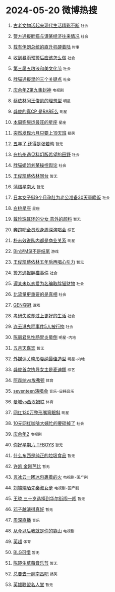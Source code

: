 # 2024-05-20 微博热搜 
1. [古老文物活起来现代生活精彩不断](https://m.weibo.cn/search?containerid=100103type%3D1%26t%3D10%26q%3D%23%E5%8F%A4%E8%80%81%E6%96%87%E7%89%A9%E6%B4%BB%E8%B5%B7%E6%9D%A5%E7%8E%B0%E4%BB%A3%E7%94%9F%E6%B4%BB%E7%B2%BE%E5%BD%A9%E4%B8%8D%E6%96%AD%23&stream_entry_id=51&isnewpage=1&extparam=seat%3D1%26dgr%3D0%26filter_type%3Drealtimehot%26stream_entry_id%3D51%26c_type%3D51%26pos%3D0%26cate%3D10103%26q%3D%2523%25E5%258F%25A4%25E8%2580%2581%25E6%2596%2587%25E7%2589%25A9%25E6%25B4%25BB%25E8%25B5%25B7%25E6%259D%25A5%25E7%258E%25B0%25E4%25BB%25A3%25E7%2594%259F%25E6%25B4%25BB%25E7%25B2%25BE%25E5%25BD%25A9%25E4%25B8%258D%25E6%2596%25AD%2523%26display_time%3D1716134667%26pre_seqid%3D171613466750004272201) `社会` 

2. [警方通报胖猫与谭某经济往来情况](https://m.weibo.cn/search?containerid=100103type%3D1%26t%3D10%26q%3D%23%E8%AD%A6%E6%96%B9%E9%80%9A%E6%8A%A5%E8%83%96%E7%8C%AB%E4%B8%8E%E8%B0%AD%E6%9F%90%E7%BB%8F%E6%B5%8E%E5%BE%80%E6%9D%A5%E6%83%85%E5%86%B5%23&stream_entry_id=31&isnewpage=1&extparam=seat%3D1%26dgr%3D0%26stream_entry_id%3D31%26flag%3D4%26realpos%3D1%26filter_type%3Drealtimehot%26lcate%3D5001%26c_type%3D31%26cate%3D5001%26band_rank%3D1%26pos%3D0%26q%3D%2523%25E8%25AD%25A6%25E6%2596%25B9%25E9%2580%259A%25E6%258A%25A5%25E8%2583%2596%25E7%258C%25AB%25E4%25B8%258E%25E8%25B0%25AD%25E6%259F%2590%25E7%25BB%258F%25E6%25B5%258E%25E5%25BE%2580%25E6%259D%25A5%25E6%2583%2585%25E5%2586%25B5%2523%26display_time%3D1716134667%26pre_seqid%3D171613466750004272201) `社会` 

3. [载有伊朗总统的直升机硬着陆](https://m.weibo.cn/search?containerid=100103type%3D1%26t%3D10%26q%3D%23%E8%BD%BD%E6%9C%89%E4%BC%8A%E6%9C%97%E6%80%BB%E7%BB%9F%E7%9A%84%E7%9B%B4%E5%8D%87%E6%9C%BA%E7%A1%AC%E7%9D%80%E9%99%86%23&stream_entry_id=31&isnewpage=1&extparam=seat%3D1%26dgr%3D0%26stream_entry_id%3D31%26flag%3D2%26realpos%3D2%26filter_type%3Drealtimehot%26lcate%3D5001%26c_type%3D31%26cate%3D5001%26band_rank%3D2%26pos%3D1%26q%3D%2523%25E8%25BD%25BD%25E6%259C%2589%25E4%25BC%258A%25E6%259C%2597%25E6%2580%25BB%25E7%25BB%259F%25E7%259A%2584%25E7%259B%25B4%25E5%258D%2587%25E6%259C%25BA%25E7%25A1%25AC%25E7%259D%2580%25E9%2599%2586%2523%26display_time%3D1716134667%26pre_seqid%3D171613466750004272201) `时事` 

4. [收到暴雨预警后应该怎么做](https://m.weibo.cn/search?containerid=100103type%3D1%26t%3D10%26q%3D%23%E6%94%B6%E5%88%B0%E6%9A%B4%E9%9B%A8%E9%A2%84%E8%AD%A6%E5%90%8E%E5%BA%94%E8%AF%A5%E6%80%8E%E4%B9%88%E5%81%9A%23&stream_entry_id=31&isnewpage=1&extparam=seat%3D1%26dgr%3D0%26stream_entry_id%3D31%26flag%3D0%26realpos%3D3%26filter_type%3Drealtimehot%26lcate%3D5001%26c_type%3D31%26cate%3D5001%26band_rank%3D3%26pos%3D2%26q%3D%2523%25E6%2594%25B6%25E5%2588%25B0%25E6%259A%25B4%25E9%259B%25A8%25E9%25A2%2584%25E8%25AD%25A6%25E5%2590%258E%25E5%25BA%2594%25E8%25AF%25A5%25E6%2580%258E%25E4%25B9%2588%25E5%2581%259A%2523%26display_time%3D1716134667%26pre_seqid%3D171613466750004272201) `社会` 

5. [第三届五粮液和美文化节](https://m.weibo.cn/search?containerid=100103type%3D1%26t%3D10%26q%3D%23%E7%AC%AC%E4%B8%89%E5%B1%8A%E4%BA%94%E7%B2%AE%E6%B6%B2%E5%92%8C%E7%BE%8E%E6%96%87%E5%8C%96%E8%8A%82%23&stream_entry_id=31&isnewpage=1&extparam=seat%3D1%26dgr%3D0%26adid%3D236950%26stream_entry_id%3D31%26is_ad_pos%3D1%26topic_ad%3D1%26filter_type%3Drealtimehot%26lcate%3D5001%26c_type%3D31%26cate%3D5001%26band_rank%3D4%26pos%3D3%26q%3D%2523%25E7%25AC%25AC%25E4%25B8%2589%25E5%25B1%258A%25E4%25BA%2594%25E7%25B2%25AE%25E6%25B6%25B2%25E5%2592%258C%25E7%25BE%258E%25E6%2596%2587%25E5%258C%2596%25E8%258A%2582%2523%26display_time%3D1716134667%26pre_seqid%3D171613466750004272201) `社会` 

6. [胖猫通报里的三个关键点](https://m.weibo.cn/search?containerid=100103type%3D1%26t%3D10%26q%3D%23%E8%83%96%E7%8C%AB%E9%80%9A%E6%8A%A5%E9%87%8C%E7%9A%84%E4%B8%89%E4%B8%AA%E5%85%B3%E9%94%AE%E7%82%B9%23&stream_entry_id=31&isnewpage=1&extparam=seat%3D1%26dgr%3D0%26stream_entry_id%3D31%26flag%3D2%26realpos%3D4%26filter_type%3Drealtimehot%26lcate%3D5001%26c_type%3D31%26cate%3D5001%26band_rank%3D4%26pos%3D4%26q%3D%2523%25E8%2583%2596%25E7%258C%25AB%25E9%2580%259A%25E6%258A%25A5%25E9%2587%258C%25E7%259A%2584%25E4%25B8%2589%25E4%25B8%25AA%25E5%2585%25B3%25E9%2594%25AE%25E7%2582%25B9%2523%26display_time%3D1716134667%26pre_seqid%3D171613466750004272201) `社会` 

7. [庆余年2第九集封神](https://m.weibo.cn/search?containerid=100103type%3D1%26t%3D10%26q%3D%23%E5%BA%86%E4%BD%99%E5%B9%B42%E7%AC%AC%E4%B9%9D%E9%9B%86%E5%B0%81%E7%A5%9E%23&stream_entry_id=31&isnewpage=1&extparam=seat%3D1%26dgr%3D0%26stream_entry_id%3D31%26flag%3D1%26realpos%3D5%26filter_type%3Drealtimehot%26lcate%3D5001%26c_type%3D31%26cate%3D5001%26band_rank%3D5%26pos%3D5%26q%3D%2523%25E5%25BA%2586%25E4%25BD%2599%25E5%25B9%25B42%25E7%25AC%25AC%25E4%25B9%259D%25E9%259B%2586%25E5%25B0%2581%25E7%25A5%259E%2523%26display_time%3D1716134667%26pre_seqid%3D171613466750004272201) `电视剧` 

8. [蔡依林问王俊凯的理想型](https://m.weibo.cn/search?containerid=100103type%3D1%26t%3D10%26q%3D%23%E8%94%A1%E4%BE%9D%E6%9E%97%E9%97%AE%E7%8E%8B%E4%BF%8A%E5%87%AF%E7%9A%84%E7%90%86%E6%83%B3%E5%9E%8B%23&stream_entry_id=31&isnewpage=1&extparam=seat%3D1%26dgr%3D0%26stream_entry_id%3D31%26flag%3D1%26realpos%3D6%26filter_type%3Drealtimehot%26lcate%3D5001%26c_type%3D31%26cate%3D5001%26band_rank%3D6%26pos%3D6%26q%3D%2523%25E8%2594%25A1%25E4%25BE%259D%25E6%259E%2597%25E9%2597%25AE%25E7%258E%258B%25E4%25BF%258A%25E5%2587%25AF%25E7%259A%2584%25E7%2590%2586%25E6%2583%25B3%25E5%259E%258B%2523%26display_time%3D1716134667%26pre_seqid%3D171613466750004272201) `明星` 

9. [龚俊的真CP 是RARE么](https://m.weibo.cn/search?containerid=100103type%3D1%26t%3D10%26q%3D%23%E9%BE%9A%E4%BF%8A%E7%9A%84%E7%9C%9FCP+%E6%98%AFRARE%E4%B9%88%23&stream_entry_id=31&isnewpage=1&extparam=seat%3D1%26dgr%3D0%26adid%3D236576%26stream_entry_id%3D31%26is_ad_pos%3D1%26topic_ad%3D1%26filter_type%3Drealtimehot%26lcate%3D5001%26c_type%3D31%26cate%3D5001%26band_rank%3D7%26pos%3D7%26q%3D%2523%25E9%25BE%259A%25E4%25BF%258A%25E7%259A%2584%25E7%259C%259FCP%2520%25E6%2598%25AFRARE%25E4%25B9%2588%2523%26display_time%3D1716134667%26pre_seqid%3D171613466750004272201) `明星` 

10. [本周狗屎运最旺的星座](https://m.weibo.cn/search?containerid=100103type%3D1%26t%3D10%26q%3D%E6%9C%AC%E5%91%A8%E7%8B%97%E5%B1%8E%E8%BF%90%E6%9C%80%E6%97%BA%E7%9A%84%E6%98%9F%E5%BA%A7&stream_entry_id=31&isnewpage=1&extparam=seat%3D1%26dgr%3D0%26stream_entry_id%3D31%26flag%3D1%26realpos%3D7%26filter_type%3Drealtimehot%26lcate%3D5001%26c_type%3D31%26cate%3D5001%26band_rank%3D7%26pos%3D8%26q%3D%25E6%259C%25AC%25E5%2591%25A8%25E7%258B%2597%25E5%25B1%258E%25E8%25BF%2590%25E6%259C%2580%25E6%2597%25BA%25E7%259A%2584%25E6%2598%259F%25E5%25BA%25A7%26display_time%3D1716134667%26pre_seqid%3D171613466750004272201) `星座` 

11. [突然发现六月只要上19天班](https://m.weibo.cn/search?containerid=100103type%3D1%26t%3D10%26q%3D%23%E7%AA%81%E7%84%B6%E5%8F%91%E7%8E%B0%E5%85%AD%E6%9C%88%E5%8F%AA%E8%A6%81%E4%B8%8A19%E5%A4%A9%E7%8F%AD%23&stream_entry_id=31&isnewpage=1&extparam=seat%3D1%26dgr%3D0%26stream_entry_id%3D31%26flag%3D2%26realpos%3D8%26filter_type%3Drealtimehot%26lcate%3D5001%26c_type%3D31%26cate%3D5001%26band_rank%3D8%26pos%3D9%26q%3D%2523%25E7%25AA%2581%25E7%2584%25B6%25E5%258F%2591%25E7%258E%25B0%25E5%2585%25AD%25E6%259C%2588%25E5%258F%25AA%25E8%25A6%2581%25E4%25B8%258A19%25E5%25A4%25A9%25E7%258F%25AD%2523%26display_time%3D1716134667%26pre_seqid%3D171613466750004272201) `搞笑` 

12. [五年了 还得是张若昀](https://m.weibo.cn/search?containerid=100103type%3D1%26t%3D10%26q%3D%E4%BA%94%E5%B9%B4%E4%BA%86+%E8%BF%98%E5%BE%97%E6%98%AF%E5%BC%A0%E8%8B%A5%E6%98%80&stream_entry_id=31&isnewpage=1&extparam=seat%3D1%26dgr%3D0%26stream_entry_id%3D31%26flag%3D1%26realpos%3D9%26filter_type%3Drealtimehot%26lcate%3D5001%26c_type%3D31%26cate%3D5001%26band_rank%3D9%26pos%3D10%26q%3D%25E4%25BA%2594%25E5%25B9%25B4%25E4%25BA%2586%2520%25E8%25BF%2598%25E5%25BE%2597%25E6%2598%25AF%25E5%25BC%25A0%25E8%258B%25A5%25E6%2598%2580%26display_time%3D1716134667%26pre_seqid%3D171613466750004272201) `暂无` 

13. [在杭州遇见科幻版希望的田野](https://m.weibo.cn/search?containerid=100103type%3D1%26t%3D10%26q%3D%23%E5%9C%A8%E6%9D%AD%E5%B7%9E%E9%81%87%E8%A7%81%E7%A7%91%E5%B9%BB%E7%89%88%E5%B8%8C%E6%9C%9B%E7%9A%84%E7%94%B0%E9%87%8E%23&stream_entry_id=31&isnewpage=1&extparam=seat%3D1%26dgr%3D0%26stream_entry_id%3D31%26flag%3D32768%26realpos%3D10%26filter_type%3Drealtimehot%26lcate%3D5001%26c_type%3D31%26cate%3D5001%26band_rank%3D10%26pos%3D11%26q%3D%2523%25E5%259C%25A8%25E6%259D%25AD%25E5%25B7%259E%25E9%2581%2587%25E8%25A7%2581%25E7%25A7%2591%25E5%25B9%25BB%25E7%2589%2588%25E5%25B8%258C%25E6%259C%259B%25E7%259A%2584%25E7%2594%25B0%25E9%2587%258E%2523%26display_time%3D1716134667%26pre_seqid%3D171613466750004272201) `社会` 

14. [胖猫姐姐刘某操控舆论](https://m.weibo.cn/search?containerid=100103type%3D1%26t%3D10%26q%3D%23%E8%83%96%E7%8C%AB%E5%A7%90%E5%A7%90%E5%88%98%E6%9F%90%E6%93%8D%E6%8E%A7%E8%88%86%E8%AE%BA%23&stream_entry_id=31&isnewpage=1&extparam=seat%3D1%26dgr%3D0%26stream_entry_id%3D31%26flag%3D1%26realpos%3D11%26filter_type%3Drealtimehot%26lcate%3D5001%26c_type%3D31%26cate%3D5001%26band_rank%3D11%26pos%3D12%26q%3D%2523%25E8%2583%2596%25E7%258C%25AB%25E5%25A7%2590%25E5%25A7%2590%25E5%2588%2598%25E6%259F%2590%25E6%2593%258D%25E6%258E%25A7%25E8%2588%2586%25E8%25AE%25BA%2523%26display_time%3D1716134667%26pre_seqid%3D171613466750004272201) `社会` 

15. [王俊凯蔡依林同台](https://m.weibo.cn/search?containerid=100103type%3D1%26t%3D10%26q%3D%E7%8E%8B%E4%BF%8A%E5%87%AF%E8%94%A1%E4%BE%9D%E6%9E%97%E5%90%8C%E5%8F%B0&stream_entry_id=31&isnewpage=1&extparam=seat%3D1%26dgr%3D0%26stream_entry_id%3D31%26flag%3D0%26realpos%3D12%26filter_type%3Drealtimehot%26lcate%3D5001%26c_type%3D31%26cate%3D5001%26band_rank%3D12%26pos%3D13%26q%3D%25E7%258E%258B%25E4%25BF%258A%25E5%2587%25AF%25E8%2594%25A1%25E4%25BE%259D%25E6%259E%2597%25E5%2590%258C%25E5%258F%25B0%26display_time%3D1716134667%26pre_seqid%3D171613466750004272201) `暂无` 

16. [蒲熠星南大](https://m.weibo.cn/search?containerid=100103type%3D1%26t%3D10%26q%3D%E8%92%B2%E7%86%A0%E6%98%9F%E5%8D%97%E5%A4%A7&stream_entry_id=31&isnewpage=1&extparam=seat%3D1%26dgr%3D0%26stream_entry_id%3D31%26flag%3D1%26realpos%3D13%26filter_type%3Drealtimehot%26lcate%3D5001%26c_type%3D31%26cate%3D5001%26band_rank%3D13%26pos%3D14%26q%3D%25E8%2592%25B2%25E7%2586%25A0%25E6%2598%259F%25E5%258D%2597%25E5%25A4%25A7%26display_time%3D1716134667%26pre_seqid%3D171613466750004272201) `暂无` 

17. [日本女子挺9个月孕肚为老公准备30天量晚饭](https://m.weibo.cn/search?containerid=100103type%3D1%26t%3D10%26q%3D%23%E6%97%A5%E6%9C%AC%E5%A5%B3%E5%AD%90%E6%8C%BA9%E4%B8%AA%E6%9C%88%E5%AD%95%E8%82%9A%E4%B8%BA%E8%80%81%E5%85%AC%E5%87%86%E5%A4%8730%E5%A4%A9%E9%87%8F%E6%99%9A%E9%A5%AD%23&stream_entry_id=31&isnewpage=1&extparam=seat%3D1%26dgr%3D0%26stream_entry_id%3D31%26flag%3D0%26realpos%3D14%26filter_type%3Drealtimehot%26lcate%3D5001%26c_type%3D31%26cate%3D5001%26band_rank%3D14%26pos%3D15%26q%3D%2523%25E6%2597%25A5%25E6%259C%25AC%25E5%25A5%25B3%25E5%25AD%2590%25E6%258C%25BA9%25E4%25B8%25AA%25E6%259C%2588%25E5%25AD%2595%25E8%2582%259A%25E4%25B8%25BA%25E8%2580%2581%25E5%2585%25AC%25E5%2587%2586%25E5%25A4%258730%25E5%25A4%25A9%25E9%2587%258F%25E6%2599%259A%25E9%25A5%25AD%2523%26display_time%3D1716134667%26pre_seqid%3D171613466750004272201) `社会` 

18. [白桃星座](https://m.weibo.cn/search?containerid=100103type%3D1%26t%3D10%26q%3D%E7%99%BD%E6%A1%83%E6%98%9F%E5%BA%A7&stream_entry_id=31&isnewpage=1&extparam=seat%3D1%26dgr%3D0%26stream_entry_id%3D31%26flag%3D1%26realpos%3D15%26filter_type%3Drealtimehot%26lcate%3D5001%26c_type%3D31%26cate%3D5001%26band_rank%3D15%26pos%3D16%26q%3D%25E7%2599%25BD%25E6%25A1%2583%25E6%2598%259F%25E5%25BA%25A7%26display_time%3D1716134667%26pre_seqid%3D171613466750004272201) `星座` 

19. [戴珍珠耳环的少女 意外的颜料](https://m.weibo.cn/search?containerid=100103type%3D1%26t%3D10%26q%3D%E6%88%B4%E7%8F%8D%E7%8F%A0%E8%80%B3%E7%8E%AF%E7%9A%84%E5%B0%91%E5%A5%B3+%E6%84%8F%E5%A4%96%E7%9A%84%E9%A2%9C%E6%96%99&stream_entry_id=31&isnewpage=1&extparam=seat%3D1%26dgr%3D0%26stream_entry_id%3D31%26flag%3D1%26realpos%3D16%26filter_type%3Drealtimehot%26lcate%3D5001%26c_type%3D31%26cate%3D5001%26band_rank%3D16%26pos%3D17%26q%3D%25E6%2588%25B4%25E7%258F%258D%25E7%258F%25A0%25E8%2580%25B3%25E7%258E%25AF%25E7%259A%2584%25E5%25B0%2591%25E5%25A5%25B3%2520%25E6%2584%258F%25E5%25A4%2596%25E7%259A%2584%25E9%25A2%259C%25E6%2596%2599%26display_time%3D1716134667%26pre_seqid%3D171613466750004272201) `暂无` 

20. [奔跑吧全员现身周深演唱会](https://m.weibo.cn/search?containerid=100103type%3D1%26t%3D10%26q%3D%23%E5%A5%94%E8%B7%91%E5%90%A7%E5%85%A8%E5%91%98%E7%8E%B0%E8%BA%AB%E5%91%A8%E6%B7%B1%E6%BC%94%E5%94%B1%E4%BC%9A%23&stream_entry_id=31&isnewpage=1&extparam=seat%3D1%26dgr%3D0%26stream_entry_id%3D31%26flag%3D2%26realpos%3D17%26filter_type%3Drealtimehot%26lcate%3D5001%26c_type%3D31%26cate%3D5001%26band_rank%3D17%26pos%3D18%26q%3D%2523%25E5%25A5%2594%25E8%25B7%2591%25E5%2590%25A7%25E5%2585%25A8%25E5%2591%2598%25E7%258E%25B0%25E8%25BA%25AB%25E5%2591%25A8%25E6%25B7%25B1%25E6%25BC%2594%25E5%2594%25B1%25E4%25BC%259A%2523%26display_time%3D1716134667%26pre_seqid%3D171613466750004272201) `综艺` 

21. [朴志效说队内都是商业关系](https://m.weibo.cn/search?containerid=100103type%3D1%26t%3D10%26q%3D%23%E6%9C%B4%E5%BF%97%E6%95%88%E8%AF%B4%E9%98%9F%E5%86%85%E9%83%BD%E6%98%AF%E5%95%86%E4%B8%9A%E5%85%B3%E7%B3%BB%23&stream_entry_id=31&isnewpage=1&extparam=seat%3D1%26dgr%3D0%26stream_entry_id%3D31%26flag%3D0%26realpos%3D18%26filter_type%3Drealtimehot%26lcate%3D5001%26c_type%3D31%26cate%3D5001%26band_rank%3D18%26pos%3D19%26q%3D%2523%25E6%259C%25B4%25E5%25BF%2597%25E6%2595%2588%25E8%25AF%25B4%25E9%2598%259F%25E5%2586%2585%25E9%2583%25BD%25E6%2598%25AF%25E5%2595%2586%25E4%25B8%259A%25E5%2585%25B3%25E7%25B3%25BB%2523%26display_time%3D1716134667%26pre_seqid%3D171613466750004272201) `明星` 

22. [Bin说MSI不是结尾](https://m.weibo.cn/search?containerid=100103type%3D1%26t%3D10%26q%3DBin%E8%AF%B4MSI%E4%B8%8D%E6%98%AF%E7%BB%93%E5%B0%BE&stream_entry_id=31&isnewpage=1&extparam=seat%3D1%26dgr%3D0%26stream_entry_id%3D31%26flag%3D1%26realpos%3D19%26filter_type%3Drealtimehot%26lcate%3D5001%26c_type%3D31%26cate%3D5001%26band_rank%3D19%26pos%3D20%26q%3DBin%25E8%25AF%25B4MSI%25E4%25B8%258D%25E6%2598%25AF%25E7%25BB%2593%25E5%25B0%25BE%26display_time%3D1716134667%26pre_seqid%3D171613466750004272201) `游戏` 

23. [王俊凯蔡依林五年后再唱心引力](https://m.weibo.cn/search?containerid=100103type%3D1%26t%3D10%26q%3D%23%E7%8E%8B%E4%BF%8A%E5%87%AF%E8%94%A1%E4%BE%9D%E6%9E%97%E4%BA%94%E5%B9%B4%E5%90%8E%E5%86%8D%E5%94%B1%E5%BF%83%E5%BC%95%E5%8A%9B%23&stream_entry_id=31&isnewpage=1&extparam=seat%3D1%26dgr%3D0%26stream_entry_id%3D31%26flag%3D1%26realpos%3D20%26filter_type%3Drealtimehot%26lcate%3D5001%26c_type%3D31%26cate%3D5001%26band_rank%3D20%26pos%3D21%26q%3D%2523%25E7%258E%258B%25E4%25BF%258A%25E5%2587%25AF%25E8%2594%25A1%25E4%25BE%259D%25E6%259E%2597%25E4%25BA%2594%25E5%25B9%25B4%25E5%2590%258E%25E5%2586%258D%25E5%2594%25B1%25E5%25BF%2583%25E5%25BC%2595%25E5%258A%259B%2523%26display_time%3D1716134667%26pre_seqid%3D171613466750004272201) `暂无` 

24. [警方通报胖猫事件](https://m.weibo.cn/search?containerid=100103type%3D1%26t%3D10%26q%3D%23%E8%AD%A6%E6%96%B9%E9%80%9A%E6%8A%A5%E8%83%96%E7%8C%AB%E4%BA%8B%E4%BB%B6%23&stream_entry_id=31&isnewpage=1&extparam=seat%3D1%26dgr%3D0%26stream_entry_id%3D31%26flag%3D1%26realpos%3D21%26filter_type%3Drealtimehot%26lcate%3D5001%26c_type%3D31%26cate%3D5001%26band_rank%3D21%26pos%3D22%26q%3D%2523%25E8%25AD%25A6%25E6%2596%25B9%25E9%2580%259A%25E6%258A%25A5%25E8%2583%2596%25E7%258C%25AB%25E4%25BA%258B%25E4%25BB%25B6%2523%26display_time%3D1716134667%26pre_seqid%3D171613466750004272201) `社会` 

25. [谭某未以恋爱为名骗取胖猫财物](https://m.weibo.cn/search?containerid=100103type%3D1%26t%3D10%26q%3D%23%E8%B0%AD%E6%9F%90%E6%9C%AA%E4%BB%A5%E6%81%8B%E7%88%B1%E4%B8%BA%E5%90%8D%E9%AA%97%E5%8F%96%E8%83%96%E7%8C%AB%E8%B4%A2%E7%89%A9%23&stream_entry_id=31&isnewpage=1&extparam=seat%3D1%26dgr%3D0%26stream_entry_id%3D31%26flag%3D0%26realpos%3D22%26filter_type%3Drealtimehot%26lcate%3D5001%26c_type%3D31%26cate%3D5001%26band_rank%3D22%26pos%3D23%26q%3D%2523%25E8%25B0%25AD%25E6%259F%2590%25E6%259C%25AA%25E4%25BB%25A5%25E6%2581%258B%25E7%2588%25B1%25E4%25B8%25BA%25E5%2590%258D%25E9%25AA%2597%25E5%258F%2596%25E8%2583%2596%25E7%258C%25AB%25E8%25B4%25A2%25E7%2589%25A9%2523%26display_time%3D1716134667%26pre_seqid%3D171613466750004272201) `社会` 

26. [比流量更重要的是真相](https://m.weibo.cn/search?containerid=100103type%3D1%26t%3D10%26q%3D%23%E6%AF%94%E6%B5%81%E9%87%8F%E6%9B%B4%E9%87%8D%E8%A6%81%E7%9A%84%E6%98%AF%E7%9C%9F%E7%9B%B8%23&stream_entry_id=31&isnewpage=1&extparam=seat%3D1%26dgr%3D0%26stream_entry_id%3D31%26flag%3D1%26realpos%3D23%26filter_type%3Drealtimehot%26lcate%3D5001%26c_type%3D31%26cate%3D5001%26band_rank%3D23%26pos%3D24%26q%3D%2523%25E6%25AF%2594%25E6%25B5%2581%25E9%2587%258F%25E6%259B%25B4%25E9%2587%258D%25E8%25A6%2581%25E7%259A%2584%25E6%2598%25AF%25E7%259C%259F%25E7%259B%25B8%2523%26display_time%3D1716134667%26pre_seqid%3D171613466750004272201) `社会` 

27. [GEN夺冠](https://m.weibo.cn/search?containerid=100103type%3D1%26t%3D10%26q%3DGEN%E5%A4%BA%E5%86%A0&stream_entry_id=31&isnewpage=1&extparam=seat%3D1%26dgr%3D0%26stream_entry_id%3D31%26flag%3D0%26realpos%3D24%26filter_type%3Drealtimehot%26lcate%3D5001%26c_type%3D31%26cate%3D5001%26band_rank%3D24%26pos%3D25%26q%3DGEN%25E5%25A4%25BA%25E5%2586%25A0%26display_time%3D1716134667%26pre_seqid%3D171613466750004272201) `游戏` 

28. [考研失败却过上更好的生活](https://m.weibo.cn/search?containerid=100103type%3D1%26t%3D10%26q%3D%23%E8%80%83%E7%A0%94%E5%A4%B1%E8%B4%A5%E5%8D%B4%E8%BF%87%E4%B8%8A%E6%9B%B4%E5%A5%BD%E7%9A%84%E7%94%9F%E6%B4%BB%23&stream_entry_id=31&isnewpage=1&extparam=seat%3D1%26dgr%3D0%26stream_entry_id%3D31%26flag%3D0%26realpos%3D25%26filter_type%3Drealtimehot%26lcate%3D5001%26c_type%3D31%26cate%3D5001%26band_rank%3D25%26pos%3D26%26q%3D%2523%25E8%2580%2583%25E7%25A0%2594%25E5%25A4%25B1%25E8%25B4%25A5%25E5%258D%25B4%25E8%25BF%2587%25E4%25B8%258A%25E6%259B%25B4%25E5%25A5%25BD%25E7%259A%2584%25E7%2594%259F%25E6%25B4%25BB%2523%26display_time%3D1716134667%26pre_seqid%3D171613466750004272201) `社会` 

29. [连云港鬼秤事件5人被行拘](https://m.weibo.cn/search?containerid=100103type%3D1%26t%3D10%26q%3D%23%E8%BF%9E%E4%BA%91%E6%B8%AF%E9%AC%BC%E7%A7%A4%E4%BA%8B%E4%BB%B65%E4%BA%BA%E8%A2%AB%E8%A1%8C%E6%8B%98%23&stream_entry_id=31&isnewpage=1&extparam=seat%3D1%26dgr%3D0%26stream_entry_id%3D31%26flag%3D0%26realpos%3D26%26filter_type%3Drealtimehot%26lcate%3D5001%26c_type%3D31%26cate%3D5001%26band_rank%3D26%26pos%3D27%26q%3D%2523%25E8%25BF%259E%25E4%25BA%2591%25E6%25B8%25AF%25E9%25AC%25BC%25E7%25A7%25A4%25E4%25BA%258B%25E4%25BB%25B65%25E4%25BA%25BA%25E8%25A2%25AB%25E8%25A1%258C%25E6%258B%2598%2523%26display_time%3D1716134667%26pre_seqid%3D171613466750004272201) `社会` 

30. [陈丽君急性肠胃炎晕倒](https://m.weibo.cn/search?containerid=100103type%3D1%26t%3D10%26q%3D%23%E9%99%88%E4%B8%BD%E5%90%9B%E6%80%A5%E6%80%A7%E8%82%A0%E8%83%83%E7%82%8E%E6%99%95%E5%80%92%23&stream_entry_id=31&isnewpage=1&extparam=seat%3D1%26dgr%3D0%26stream_entry_id%3D31%26flag%3D0%26realpos%3D27%26filter_type%3Drealtimehot%26lcate%3D5001%26c_type%3D31%26cate%3D5001%26band_rank%3D27%26pos%3D28%26q%3D%2523%25E9%2599%2588%25E4%25B8%25BD%25E5%2590%259B%25E6%2580%25A5%25E6%2580%25A7%25E8%2582%25A0%25E8%2583%2583%25E7%2582%258E%25E6%2599%2595%25E5%2580%2592%2523%26display_time%3D1716134667%26pre_seqid%3D171613466750004272201) `明星-内地` 

31. [五月天嘉宾](https://m.weibo.cn/search?containerid=100103type%3D1%26t%3D10%26q%3D%E4%BA%94%E6%9C%88%E5%A4%A9%E5%98%89%E5%AE%BE&stream_entry_id=31&isnewpage=1&extparam=seat%3D1%26dgr%3D0%26stream_entry_id%3D31%26flag%3D0%26realpos%3D28%26filter_type%3Drealtimehot%26lcate%3D5001%26c_type%3D31%26cate%3D5001%26band_rank%3D28%26pos%3D29%26q%3D%25E4%25BA%2594%25E6%259C%2588%25E5%25A4%25A9%25E5%2598%2589%25E5%25AE%25BE%26display_time%3D1716134667%26pre_seqid%3D171613466750004272201) `暂无` 

32. [外媒评关晓彤戛纳最佳造型](https://m.weibo.cn/search?containerid=100103type%3D1%26t%3D10%26q%3D%23%E5%A4%96%E5%AA%92%E8%AF%84%E5%85%B3%E6%99%93%E5%BD%A4%E6%88%9B%E7%BA%B3%E6%9C%80%E4%BD%B3%E9%80%A0%E5%9E%8B%23&stream_entry_id=31&isnewpage=1&extparam=seat%3D1%26dgr%3D0%26stream_entry_id%3D31%26flag%3D0%26realpos%3D29%26filter_type%3Drealtimehot%26lcate%3D5001%26c_type%3D31%26cate%3D5001%26band_rank%3D29%26pos%3D30%26q%3D%2523%25E5%25A4%2596%25E5%25AA%2592%25E8%25AF%2584%25E5%2585%25B3%25E6%2599%2593%25E5%25BD%25A4%25E6%2588%259B%25E7%25BA%25B3%25E6%259C%2580%25E4%25BD%25B3%25E9%2580%25A0%25E5%259E%258B%2523%26display_time%3D1716134667%26pre_seqid%3D171613466750004272201) `明星-内地` 

33. [龚俊首次执导女主是麦迪娜](https://m.weibo.cn/search?containerid=100103type%3D1%26t%3D10%26q%3D%23%E9%BE%9A%E4%BF%8A%E9%A6%96%E6%AC%A1%E6%89%A7%E5%AF%BC%E5%A5%B3%E4%B8%BB%E6%98%AF%E9%BA%A6%E8%BF%AA%E5%A8%9C%23&stream_entry_id=31&isnewpage=1&extparam=seat%3D1%26dgr%3D0%26stream_entry_id%3D31%26flag%3D0%26realpos%3D30%26filter_type%3Drealtimehot%26lcate%3D5001%26c_type%3D31%26cate%3D5001%26band_rank%3D30%26pos%3D31%26q%3D%2523%25E9%25BE%259A%25E4%25BF%258A%25E9%25A6%2596%25E6%25AC%25A1%25E6%2589%25A7%25E5%25AF%25BC%25E5%25A5%25B3%25E4%25B8%25BB%25E6%2598%25AF%25E9%25BA%25A6%25E8%25BF%25AA%25E5%25A8%259C%2523%26display_time%3D1716134667%26pre_seqid%3D171613466750004272201) `综艺` 

34. [阿森纳vs埃弗顿](https://m.weibo.cn/search?containerid=100103type%3D1%26t%3D10%26q%3D%23%E9%98%BF%E6%A3%AE%E7%BA%B3vs%E5%9F%83%E5%BC%97%E9%A1%BF%23&stream_entry_id=31&isnewpage=1&extparam=seat%3D1%26dgr%3D0%26stream_entry_id%3D31%26flag%3D1%26realpos%3D31%26filter_type%3Drealtimehot%26lcate%3D5001%26c_type%3D31%26cate%3D5001%26band_rank%3D31%26pos%3D32%26q%3D%2523%25E9%2598%25BF%25E6%25A3%25AE%25E7%25BA%25B3vs%25E5%259F%2583%25E5%25BC%2597%25E9%25A1%25BF%2523%26display_time%3D1716134667%26pre_seqid%3D171613466750004272201) `体育` 

35. [seventeen演唱会](https://m.weibo.cn/search?containerid=100103type%3D1%26t%3D10%26q%3Dseventeen%E6%BC%94%E5%94%B1%E4%BC%9A&stream_entry_id=31&isnewpage=1&extparam=seat%3D1%26dgr%3D0%26stream_entry_id%3D31%26flag%3D1%26realpos%3D32%26filter_type%3Drealtimehot%26lcate%3D5001%26c_type%3D31%26cate%3D5001%26band_rank%3D32%26pos%3D33%26q%3Dseventeen%25E6%25BC%2594%25E5%2594%25B1%25E4%25BC%259A%26display_time%3D1716134667%26pre_seqid%3D171613466750004272201) `音乐-日韩音乐` 

36. [曼城vs西汉姆联](https://m.weibo.cn/search?containerid=100103type%3D1%26t%3D10%26q%3D%23%E6%9B%BC%E5%9F%8Evs%E8%A5%BF%E6%B1%89%E5%A7%86%E8%81%94%23&stream_entry_id=31&isnewpage=1&extparam=seat%3D1%26dgr%3D0%26stream_entry_id%3D31%26flag%3D1%26realpos%3D33%26filter_type%3Drealtimehot%26lcate%3D5001%26c_type%3D31%26cate%3D5001%26band_rank%3D33%26pos%3D34%26q%3D%2523%25E6%259B%25BC%25E5%259F%258Evs%25E8%25A5%25BF%25E6%25B1%2589%25E5%25A7%2586%25E8%2581%2594%2523%26display_time%3D1716134667%26pre_seqid%3D171613466750004272201) `体育` 

37. [网红130万整形嘴弯眼斜](https://m.weibo.cn/search?containerid=100103type%3D1%26t%3D10%26q%3D%23%E7%BD%91%E7%BA%A2130%E4%B8%87%E6%95%B4%E5%BD%A2%E5%98%B4%E5%BC%AF%E7%9C%BC%E6%96%9C%23&stream_entry_id=31&isnewpage=1&extparam=seat%3D1%26dgr%3D0%26stream_entry_id%3D31%26flag%3D0%26realpos%3D34%26filter_type%3Drealtimehot%26lcate%3D5001%26c_type%3D31%26cate%3D5001%26band_rank%3D34%26pos%3D35%26q%3D%2523%25E7%25BD%2591%25E7%25BA%25A2130%25E4%25B8%2587%25E6%2595%25B4%25E5%25BD%25A2%25E5%2598%25B4%25E5%25BC%25AF%25E7%259C%25BC%25E6%2596%259C%2523%26display_time%3D1716134667%26pre_seqid%3D171613466750004272201) `明星` 

38. [10元网红咖啡大姨忙的要碎掉了](https://m.weibo.cn/search?containerid=100103type%3D1%26t%3D10%26q%3D%2310%E5%85%83%E7%BD%91%E7%BA%A2%E5%92%96%E5%95%A1%E5%A4%A7%E5%A7%A8%E5%BF%99%E7%9A%84%E8%A6%81%E7%A2%8E%E6%8E%89%E4%BA%86%23&stream_entry_id=31&isnewpage=1&extparam=seat%3D1%26dgr%3D0%26stream_entry_id%3D31%26flag%3D0%26realpos%3D35%26filter_type%3Drealtimehot%26lcate%3D5001%26c_type%3D31%26cate%3D5001%26band_rank%3D35%26pos%3D36%26q%3D%252310%25E5%2585%2583%25E7%25BD%2591%25E7%25BA%25A2%25E5%2592%2596%25E5%2595%25A1%25E5%25A4%25A7%25E5%25A7%25A8%25E5%25BF%2599%25E7%259A%2584%25E8%25A6%2581%25E7%25A2%258E%25E6%258E%2589%25E4%25BA%2586%2523%26display_time%3D1716134667%26pre_seqid%3D171613466750004272201) `社会` 

39. [庆余年2](https://m.weibo.cn/search?containerid=100103type%3D1%26t%3D10%26q%3D%E5%BA%86%E4%BD%99%E5%B9%B42&stream_entry_id=31&isnewpage=1&extparam=seat%3D1%26dgr%3D0%26stream_entry_id%3D31%26flag%3D0%26realpos%3D36%26filter_type%3Drealtimehot%26lcate%3D5001%26c_type%3D31%26cate%3D5001%26band_rank%3D36%26pos%3D37%26q%3D%25E5%25BA%2586%25E4%25BD%2599%25E5%25B9%25B42%26display_time%3D1716134667%26pre_seqid%3D171613466750004272201) `电视剧` 

40. [你好星期六 TFBOYS](https://m.weibo.cn/search?containerid=100103type%3D1%26t%3D10%26q%3D%E4%BD%A0%E5%A5%BD%E6%98%9F%E6%9C%9F%E5%85%AD+TFBOYS&stream_entry_id=31&isnewpage=1&extparam=seat%3D1%26dgr%3D0%26stream_entry_id%3D31%26flag%3D0%26realpos%3D37%26filter_type%3Drealtimehot%26lcate%3D5001%26c_type%3D31%26cate%3D5001%26band_rank%3D37%26pos%3D38%26q%3D%25E4%25BD%25A0%25E5%25A5%25BD%25E6%2598%259F%25E6%259C%259F%25E5%2585%25AD%2520TFBOYS%26display_time%3D1716134667%26pre_seqid%3D171613466750004272201) `暂无` 

41. [什么东西是纯正的垃圾食品](https://m.weibo.cn/search?containerid=100103type%3D1%26t%3D10%26q%3D%E4%BB%80%E4%B9%88%E4%B8%9C%E8%A5%BF%E6%98%AF%E7%BA%AF%E6%AD%A3%E7%9A%84%E5%9E%83%E5%9C%BE%E9%A3%9F%E5%93%81&stream_entry_id=31&isnewpage=1&extparam=seat%3D1%26dgr%3D0%26stream_entry_id%3D31%26flag%3D1%26realpos%3D38%26filter_type%3Drealtimehot%26lcate%3D5001%26c_type%3D31%26cate%3D5001%26band_rank%3D38%26pos%3D39%26q%3D%25E4%25BB%2580%25E4%25B9%2588%25E4%25B8%259C%25E8%25A5%25BF%25E6%2598%25AF%25E7%25BA%25AF%25E6%25AD%25A3%25E7%259A%2584%25E5%259E%2583%25E5%259C%25BE%25E9%25A3%259F%25E5%2593%2581%26display_time%3D1716134667%26pre_seqid%3D171613466750004272201) `暂无` 

42. [许凯 金刚芭比](https://m.weibo.cn/search?containerid=100103type%3D1%26t%3D10%26q%3D%E8%AE%B8%E5%87%AF+%E9%87%91%E5%88%9A%E8%8A%AD%E6%AF%94&stream_entry_id=31&isnewpage=1&extparam=seat%3D1%26dgr%3D0%26stream_entry_id%3D31%26flag%3D1%26realpos%3D39%26filter_type%3Drealtimehot%26lcate%3D5001%26c_type%3D31%26cate%3D5001%26band_rank%3D39%26pos%3D40%26q%3D%25E8%25AE%25B8%25E5%2587%25AF%2520%25E9%2587%2591%25E5%2588%259A%25E8%258A%25AD%25E6%25AF%2594%26display_time%3D1716134667%26pre_seqid%3D171613466750004272201) `暂无` 

43. [言冰云一团冰包裹着的火](https://m.weibo.cn/search?containerid=100103type%3D1%26t%3D10%26q%3D%23%E8%A8%80%E5%86%B0%E4%BA%91%E4%B8%80%E5%9B%A2%E5%86%B0%E5%8C%85%E8%A3%B9%E7%9D%80%E7%9A%84%E7%81%AB%23&stream_entry_id=31&isnewpage=1&extparam=seat%3D1%26dgr%3D0%26stream_entry_id%3D31%26flag%3D1%26realpos%3D40%26filter_type%3Drealtimehot%26lcate%3D5001%26c_type%3D31%26cate%3D5001%26band_rank%3D40%26pos%3D41%26q%3D%2523%25E8%25A8%2580%25E5%2586%25B0%25E4%25BA%2591%25E4%25B8%2580%25E5%259B%25A2%25E5%2586%25B0%25E5%258C%2585%25E8%25A3%25B9%25E7%259D%2580%25E7%259A%2584%25E7%2581%25AB%2523%26display_time%3D1716134667%26pre_seqid%3D171613466750004272201) `电视剧-国产剧` 

44. [刘端端晒先秦淑女步](https://m.weibo.cn/search?containerid=100103type%3D1%26t%3D10%26q%3D%23%E5%88%98%E7%AB%AF%E7%AB%AF%E6%99%92%E5%85%88%E7%A7%A6%E6%B7%91%E5%A5%B3%E6%AD%A5%23&stream_entry_id=31&isnewpage=1&extparam=seat%3D1%26dgr%3D0%26stream_entry_id%3D31%26flag%3D0%26realpos%3D41%26filter_type%3Drealtimehot%26lcate%3D5001%26c_type%3D31%26cate%3D5001%26band_rank%3D41%26pos%3D42%26q%3D%2523%25E5%2588%2598%25E7%25AB%25AF%25E7%25AB%25AF%25E6%2599%2592%25E5%2585%2588%25E7%25A7%25A6%25E6%25B7%2591%25E5%25A5%25B3%25E6%25AD%25A5%2523%26display_time%3D1716134667%26pre_seqid%3D171613466750004272201) `电视剧-国产剧` 

45. [王骁 三十岁选择到华尔街闯一闯](https://m.weibo.cn/search?containerid=100103type%3D1%26t%3D10%26q%3D%E7%8E%8B%E9%AA%81+%E4%B8%89%E5%8D%81%E5%B2%81%E9%80%89%E6%8B%A9%E5%88%B0%E5%8D%8E%E5%B0%94%E8%A1%97%E9%97%AF%E4%B8%80%E9%97%AF&stream_entry_id=31&isnewpage=1&extparam=seat%3D1%26dgr%3D0%26stream_entry_id%3D31%26flag%3D0%26realpos%3D42%26filter_type%3Drealtimehot%26lcate%3D5001%26c_type%3D31%26cate%3D5001%26band_rank%3D42%26pos%3D43%26q%3D%25E7%258E%258B%25E9%25AA%2581%2520%25E4%25B8%2589%25E5%258D%2581%25E5%25B2%2581%25E9%2580%2589%25E6%258B%25A9%25E5%2588%25B0%25E5%258D%258E%25E5%25B0%2594%25E8%25A1%2597%25E9%2597%25AF%25E4%25B8%2580%25E9%2597%25AF%26display_time%3D1716134667%26pre_seqid%3D171613466750004272201) `暂无` 

46. [邓子越演得真好](https://m.weibo.cn/search?containerid=100103type%3D1%26t%3D10%26q%3D%E9%82%93%E5%AD%90%E8%B6%8A%E6%BC%94%E5%BE%97%E7%9C%9F%E5%A5%BD&stream_entry_id=31&isnewpage=1&extparam=seat%3D1%26dgr%3D0%26stream_entry_id%3D31%26flag%3D0%26realpos%3D43%26filter_type%3Drealtimehot%26lcate%3D5001%26c_type%3D31%26cate%3D5001%26band_rank%3D43%26pos%3D44%26q%3D%25E9%2582%2593%25E5%25AD%2590%25E8%25B6%258A%25E6%25BC%2594%25E5%25BE%2597%25E7%259C%259F%25E5%25A5%25BD%26display_time%3D1716134667%26pre_seqid%3D171613466750004272201) `暂无` 

47. [周深直播](https://m.weibo.cn/search?containerid=100103type%3D1%26t%3D10%26q%3D%E5%91%A8%E6%B7%B1%E7%9B%B4%E6%92%AD&stream_entry_id=31&isnewpage=1&extparam=seat%3D1%26dgr%3D0%26stream_entry_id%3D31%26flag%3D1%26realpos%3D44%26filter_type%3Drealtimehot%26lcate%3D5001%26c_type%3D31%26cate%3D5001%26band_rank%3D44%26pos%3D45%26q%3D%25E5%2591%25A8%25E6%25B7%25B1%25E7%259B%25B4%25E6%2592%25AD%26display_time%3D1716134667%26pre_seqid%3D171613466750004272201) `音乐` 

48. [从今以后我就是你的靠山](https://m.weibo.cn/search?containerid=100103type%3D1%26t%3D10%26q%3D%23%E4%BB%8E%E4%BB%8A%E4%BB%A5%E5%90%8E%E6%88%91%E5%B0%B1%E6%98%AF%E4%BD%A0%E7%9A%84%E9%9D%A0%E5%B1%B1%23&stream_entry_id=31&isnewpage=1&extparam=seat%3D1%26dgr%3D0%26stream_entry_id%3D31%26flag%3D1%26realpos%3D45%26filter_type%3Drealtimehot%26lcate%3D5001%26c_type%3D31%26cate%3D5001%26band_rank%3D45%26pos%3D46%26q%3D%2523%25E4%25BB%258E%25E4%25BB%258A%25E4%25BB%25A5%25E5%2590%258E%25E6%2588%2591%25E5%25B0%25B1%25E6%2598%25AF%25E4%25BD%25A0%25E7%259A%2584%25E9%259D%25A0%25E5%25B1%25B1%2523%26display_time%3D1716134667%26pre_seqid%3D171613466750004272201) `电视剧` 

49. [英超](https://m.weibo.cn/search?containerid=100103type%3D1%26t%3D10%26q%3D%E8%8B%B1%E8%B6%85&stream_entry_id=31&isnewpage=1&extparam=seat%3D1%26dgr%3D0%26stream_entry_id%3D31%26flag%3D1%26realpos%3D46%26filter_type%3Drealtimehot%26lcate%3D5001%26c_type%3D31%26cate%3D5001%26band_rank%3D46%26pos%3D47%26q%3D%25E8%258B%25B1%25E8%25B6%2585%26display_time%3D1716134667%26pre_seqid%3D171613466750004272201) `体育` 

50. [BLG可惜](https://m.weibo.cn/search?containerid=100103type%3D1%26t%3D10%26q%3DBLG%E5%8F%AF%E6%83%9C&stream_entry_id=31&isnewpage=1&extparam=seat%3D1%26dgr%3D0%26stream_entry_id%3D31%26flag%3D0%26realpos%3D47%26filter_type%3Drealtimehot%26lcate%3D5001%26c_type%3D31%26cate%3D5001%26band_rank%3D47%26pos%3D48%26q%3DBLG%25E5%258F%25AF%25E6%2583%259C%26display_time%3D1716134667%26pre_seqid%3D171613466750004272201) `暂无` 

51. [陈楚生草莓音乐节](https://m.weibo.cn/search?containerid=100103type%3D1%26t%3D10%26q%3D%23%E9%99%88%E6%A5%9A%E7%94%9F%E8%8D%89%E8%8E%93%E9%9F%B3%E4%B9%90%E8%8A%82%23&stream_entry_id=31&isnewpage=1&extparam=seat%3D1%26dgr%3D0%26stream_entry_id%3D31%26flag%3D1%26realpos%3D48%26filter_type%3Drealtimehot%26lcate%3D5001%26c_type%3D31%26cate%3D5001%26band_rank%3D48%26pos%3D49%26q%3D%2523%25E9%2599%2588%25E6%25A5%259A%25E7%2594%259F%25E8%258D%2589%25E8%258E%2593%25E9%259F%25B3%25E4%25B9%2590%25E8%258A%2582%2523%26display_time%3D1716134667%26pre_seqid%3D171613466750004272201) `暂无` 

52. [总要去一趟南昌吧](https://m.weibo.cn/search?containerid=100103type%3D1%26t%3D10%26q%3D%23%E6%80%BB%E8%A6%81%E5%8E%BB%E4%B8%80%E8%B6%9F%E5%8D%97%E6%98%8C%E5%90%A7%23&stream_entry_id=31&isnewpage=1&extparam=seat%3D1%26dgr%3D0%26stream_entry_id%3D31%26flag%3D1%26realpos%3D49%26filter_type%3Drealtimehot%26lcate%3D5001%26c_type%3D31%26cate%3D5001%26band_rank%3D49%26pos%3D50%26q%3D%2523%25E6%2580%25BB%25E8%25A6%2581%25E5%258E%25BB%25E4%25B8%2580%25E8%25B6%259F%25E5%258D%2597%25E6%2598%258C%25E5%2590%25A7%2523%26display_time%3D1716134667%26pre_seqid%3D171613466750004272201) `搞笑` 

53. [英雄联盟名人堂](https://m.weibo.cn/search?containerid=100103type%3D1%26t%3D10%26q%3D%23%E8%8B%B1%E9%9B%84%E8%81%94%E7%9B%9F%E5%90%8D%E4%BA%BA%E5%A0%82%23&stream_entry_id=31&isnewpage=1&extparam=seat%3D1%26dgr%3D0%26stream_entry_id%3D31%26flag%3D1%26realpos%3D50%26filter_type%3Drealtimehot%26lcate%3D5001%26c_type%3D31%26cate%3D5001%26band_rank%3D50%26pos%3D51%26q%3D%2523%25E8%258B%25B1%25E9%259B%2584%25E8%2581%2594%25E7%259B%259F%25E5%2590%258D%25E4%25BA%25BA%25E5%25A0%2582%2523%26display_time%3D1716134667%26pre_seqid%3D171613466750004272201) `暂无` 
